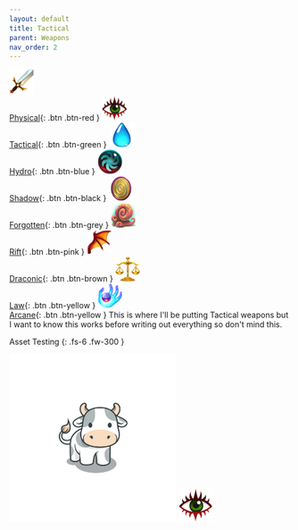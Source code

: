 ```yaml
---
layout: default
title: Tactical
parent: Weapons
nav_order: 2
---
```

[<img src="/assets/images/physical.png" alt="Physical" width="45" height="45"> <br> Physical](/Appendix/weapons_per_powertype/Physical){: .btn .btn-red } [<img src="/assets/images/tactical.png" alt="Tactical" width="45" height="45"> <br> Tactical](/Appendix/weapons_per_powertype/Tactical){: .btn .btn-green } [<img src="/assets/images/hydro.png" alt="Hydro" width="45" height="45"> <br> Hydro](/Appendix/weapons_per_powertype/Hydro){: .btn .btn-blue } [<img src="/assets/images/shadow.png" alt="Shadow" width="45" height="45"> <br> Shadow](/Appendix/weapons_per_powertype/Shadow){: .btn .btn-black } [<img src="/assets/images/forgotten.png" alt="Forgotten" width="45" height="45"> <br> Forgotten](/Appendix/weapons_per_powertype/Forgotten){: .btn .btn-grey } [<img src="/assets/images/rift.png" alt="Rift" width="45" height="45"> <br> Rift](/Appendix/weapons_per_powertype/Rift){: .btn .btn-pink } [<img src="/assets/images/draconic.png" alt="Draconic" width="45" height="45"> <br> Draconic](/Appendix/weapons_per_powertype/Draconic){: .btn .btn-brown } [<img src="/assets/images/law.png" alt="Law" width="45" height="45"> <br> Law](/Appendix/weapons_per_powertype/Law){: .btn .btn-yellow }  [<img src="/assets/images/arcane.png" alt="Arcane" width="45" height="45"> <br> Arcane](/Appendix/weapons_per_powertype/Arcane){: .btn .btn-yellow }
This is where I'll be putting Tactical weapons but I want to know this works before writing out everything so don't mind this.

Asset Testing
{: .fs-6 .fw-300 }

<img src="/assets/images/Kuh.png" alt="Moo" width="300" height="300">
<img src="/assets/images/tactical.png" alt="Poo">
